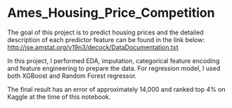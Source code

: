 # Ames_Housing_Price_Competition

The goal of this project is to predict housing prices and the detailed description of each predictor feature can be found in the link below:
http://jse.amstat.org/v19n3/decock/DataDocumentation.txt

In this project, I performed EDA, imputation, categorical feature encoding and feature engineering to prepare the data. For regression model, I used both XGBoost and Random Forest regressor. 

The final result has an error of approximately 14,000 and ranked top 4% on Kaggle at the time of this notebook.

